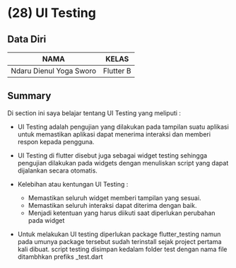 # (28) UI Testing

## Data Diri

| NAMA |  KELAS
|--|--|
| Ndaru Dienul Yoga Sworo  |  Flutter B

## Summary

Di section ini saya belajar tentang UI Testing yang meliputi :

- UI Testing adalah pengujian yang dilakukan pada tampilan suatu aplikasi untuk memastikan aplikasi dapat menerima interaksi dan memberi respon kepada pengguna.

- UI Testing di flutter disebut juga sebagai widget testing sehingga pengujian dilakukan pada widgets dengan menuliskan script yang dapat dijalankan secara otomatis.

- Kelebihan atau kentungan UI Testing :

  - Memastikan seluruh widget memberi tampilan yang sesuai.
  - Memastikan seluruh interaksi dapat diterima dengan baik.
  - Menjadi ketentuan yang harus diikuti saat diperlukan perubahan pada widget

- Untuk melakukan UI testing diperlukan package flutter_testing namun pada umunya package tersebut sudah terinstall sejak project pertama kali dibuat. script testing disimpan kedalam folder test dengan nama file ditambhkan prefiks \_test.dart